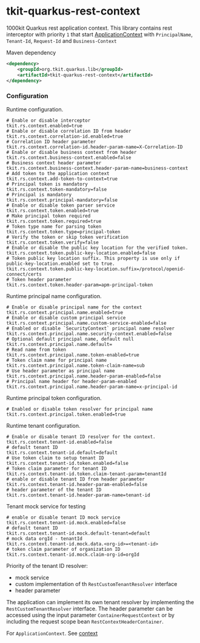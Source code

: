 # tkit-quarkus-rest-context

1000kit Quarkus rest application context. This library contains rest interceptor with priority `1` that
start [ApplicationContext](../context) with `PrincipalName`, `Tenant-Id`, `Request-Id` and `Business-Context`

Maven dependency
```xml
<dependency>
    <groupId>org.tkit.quarkus.lib</groupId>
    <artifactId>tkit-quarkus-rest-context</artifactId>
</dependency>
```

### Configuration

Runtime configuration.

```properties
# Enable or disable interceptor
tkit.rs.context.enabled=true
# Enable or disable correlation ID from header
tkit.rs.context.correlation-id.enabled=true
# Correlation ID header parameter
tkit.rs.context.correlation-id.header-param-name=X-Correlation-ID
# Enable or disable business context from header
tkit.rs.context.business-context.enabled=false
# Business context header parameter
tkit.rs.context.business-context.header-param-name=business-context
# Add token to the application context
tkit.rs.context.add-token-to-context=true
# Principal token is mandatory
tkit.rs.context.token-mandatory=false
# Principal is mandatory
tkit.rs.context.principal-mandatory=false
# Enable or disable token parser service
tkit.rs.context.token.enabled=true
# Make principal token required
tkit.rs.context.token.required=true
# Token type name for parsing token
tkit.rs.context.token.type=principal-token
# Verify the token or skip token verification
tkit.rs.context.token.verify=false
# Enable or disable the public key location for the verified token.
tkit.rs.context.token.public-key-location.enabled=false
# Token public key location suffix. This property is use only if public-key-location.enabled set to true.
tkit.rs.context.token.public-key-location.suffix=/protocol/openid-connect/certs
# Token header parameter
tkit.rs.context.token.header-param=apm-principal-token

```

Runtime principal name configuration.

```properties
# Enable or disable principal name for the context
tkit.rs.context.principal.name.enabled=true
# Enable or disable custom principal service
tkit.rs.context.principal.name.custom-service-enabled=false
# Enabled or disable `SecurityContext` principal name resolver
tkit.rs.context.principal.name.security-context.enabled=false
# Optional default principal name, default null
tkit.rs.context.principal.name.default=
# Read name from token
tkit.rs.context.principal.name.token-enabled=true
# Token claim name for principal name
tkit.rs.context.principal.name.token-claim-name=sub
# Use header parameter as principal name
tkit.rs.context.principal.name.header-param-enabled=false
# Principal name header for header-param-enabled
tkit.rs.context.principal.name.header-param-name=x-principal-id
```

Runtime principal token configuration.

```properties
# Enabled or disable token resolver for principal name
tkit.rs.context.principal.token.enabled=true
```

Runtime tenant configuration.

```properties
# Enable or disable tenant ID resolver for the context.
tkit.rs.context.tenant-id.enabled=false
# default tenant ID
tkit.rs.context.tenant-id.default=default
# Use token claim to setup tenant ID
tkit.rs.context.tenant-id.token.enabled=false
# Token claim parameter for tenant ID 
tkit.rs.context.tenant-id.token.claim-tenant-param=tenantId
# enable or disable tenant ID from header parameter
tkit.rs.context.tenant-id.header-param-enabled=false
# header parameter of the tenant ID
tkit.rs.context.tenant-id.header-param-name=tenant-id
```

Tenant mock service for testing

```properties
# enable or disable tenant ID mock service
tkit.rs.context.tenant-id.mock.enabled=false
# default tenant ID
tkit.rs.context.tenant-id.mock.default-tenant=default
# mock data orgId - tenantId
tkit.rs.context.tenant-id.mock.data.<org-id>=<tenant-id>
# token claim parameter of organization ID
tkit.rs.context.tenant-id.mock.claim-org-id=orgId
```

Priority of the tenant ID resolver:
* mock service
* custom implementation of th `RestCustomTenantResolver` interface
* header parameter

The application can implement its own tenant resolver by implementing the `RestCustomTenantResolver` interface. The header parameter can be accessed using the input parameter `ContainerRequestContext` or by including the request scope bean `RestContextHeaderContainer`.

For `ApplicationContext`. See [context](../context)